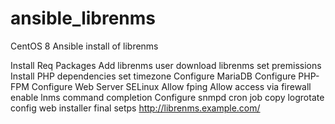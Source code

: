 # ansible_librenms
CentOS 8 Ansible install of librenms

Install Req Packages
    Add librenms user
    download librenms
    set premissions
Install PHP dependencies
set timezone
Configure MariaDB
Configure PHP-FPM
Configure Web Server
SELinux
Allow fping
Allow access via firewall
enable lnms command completion
Configure snmpd
cron job
copy logrotate config
web installer
final setps
    http://librenms.example.com/ 
